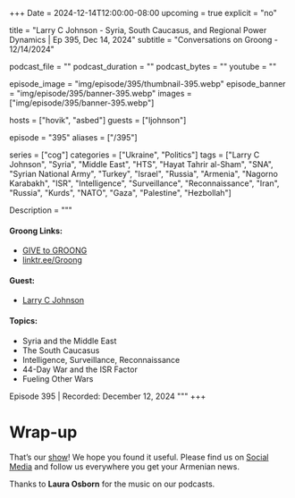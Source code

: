 +++
Date = 2024-12-14T12:00:00-08:00
upcoming = true
explicit = "no"

title = "Larry C Johnson - Syria, South Caucasus, and Regional Power Dynamics | Ep 395, Dec 14, 2024"
subtitle = "Conversations on Groong - 12/14/2024"

podcast_file = ""
podcast_duration = ""
podcast_bytes = ""
youtube = ""

episode_image = "img/episode/395/thumbnail-395.webp"
episode_banner = "img/episode/395/banner-395.webp"
images = ["img/episode/395/banner-395.webp"]

hosts = ["hovik", "asbed"]
guests = ["ljohnson"]

episode = "395"
aliases = ["/395"]

series = ["cog"]
categories = ["Ukraine", "Politics"]
tags = ["Larry C Johnson", "Syria", "Middle East", "HTS", "Hayat Tahrir al-Sham", "SNA", "Syrian National Army", "Turkey", "Israel", "Russia", "Armenia", "Nagorno Karabakh", "ISR", "Intelligence", "Surveillance", "Reconnaissance", "Iran", "Russia", "Kurds", "NATO", "Gaza", "Palestine", "Hezbollah"]

Description = """
#### Groong Links:
* [GIVE to GROONG](https://podcasts.groong.org/donate)
* [linktr.ee/Groong](https://linktr.ee/groong)

#### Guest:
* [Larry C Johnson](/guest/ljohnson)

#### Topics:
* Syria and the Middle East
* The South Caucasus
* Intelligence, Surveillance, Reconnaissance
* 44-Day War and the ISR Factor
* Fueling Other Wars



Episode 395 | Recorded: December 12, 2024
"""
+++



# Wrap-up

That’s our [show](https://podcasts.groong.org/)! We hope you found it useful. Please find us on [Social Media](https://linktr.ee/groong) and follow us everywhere you get your Armenian news.

Thanks to **Laura Osborn** for the music on our podcasts.
